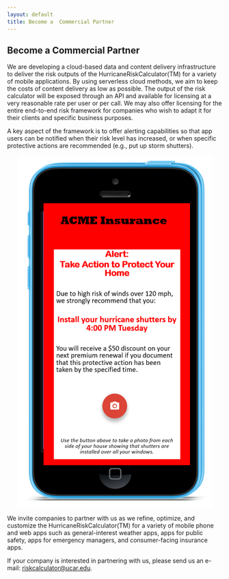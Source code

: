 ```yaml
---
layout: default
title: Become a  Commercial Partner
---
```


## Become a Commercial Partner

We are developing a cloud-based data and content delivery infrastructure to deliver the risk outputs of the HurricaneRiskCalculator(TM) for a variety of mobile applications. By using serverless cloud methods, we aim to keep the costs of content delivery as low as possible. The output of the risk calculator will be exposed through an API and available for licensing at a very reasonable rate per user or per call. We may also offer licensing for the entire end-to-end risk framework for companies who wish to adapt it for their clients and specific business purposes. 

A key aspect of the framework is to offer alerting capabilities so that app users can be notified when their risk level has increased, or when specific protective actions are recommended (e.g., put up storm shutters). 

<img src="../../images/risk_alert.png" alt="Concept of a mobile alert from the HurricaneRiskCalculator(TM). This example alert provides a homeowner with a message that damaging winds are expected with the recommendation to put up his/her storm shutters by a specific time. The example insurance company (ACME Insurance) is offering a $50 premium discount on the customer's next renewal if they use the app to document that the protective action has been taken." style="display: block; margin: auto;">

We invite companies to partner with us as we refine, optimize, and customize the HurricaneRiskCalculator(TM) for a variety of mobile phone and web apps such as general-interest weather apps, apps for public safety, apps for emergency managers, and consumer-facing insurance apps.  

If your company is interested in partnering with us, please send us an e-mail: [riskcalculator@ucar.edu](mailto:riskcalculator@ucar.edu&subject=commercial%20partnership). 
